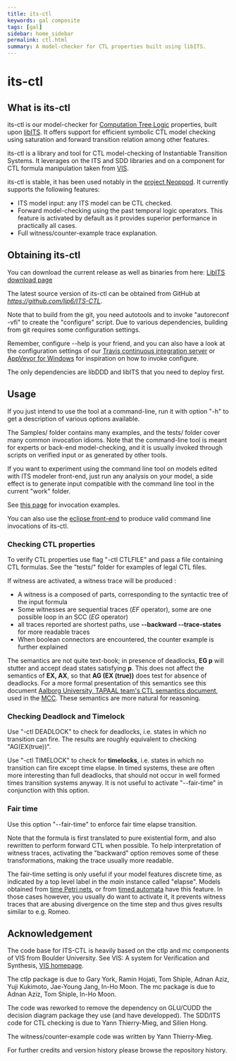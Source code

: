 ```yaml
---
title: its-ctl
keywords: gal composite
tags: [gal]
sidebar: home_sidebar
permalink: ctl.html
summary: A model-checker for CTL properties built using libITS.
---
```


# its-ctl 

## What is its-ctl

its-ctl is our model-checker for [Computation Tree Logic](https://en.wikipedia.org/wiki/Computation_tree_logic) properties, built upon [libITS](libits.md).
It offers support for efficient symbolic CTL model checking using saturation and forward transition relation among other features.

its-ctl is a library and tool for CTL model-checking of Instantiable Transition Systems. It leverages on the ITS and SDD libraries and on a component for CTL formula manipulation taken from [VIS](http://vlsi.colorado.edu/~vis/).

its-ctl is stable, it has been used notably in the [project Neoppod](https://projets-systeme.lip6.fr/trac/research/NEOPPOD/wiki/pnxdd). It currently supports the following features:

*   ITS model input: any ITS model can be CTL checked.
*   Forward model-checking using the past temporal logic operators. This feature is activated by default as it provides superior performance in practically all cases.
*   Full witness/counter-example trace explanation.


## Obtaining its-ctl

You can download the current release as well as binaries from here: [LibITS download page](https://lip6.github.io/ITS-CTL/)

The latest source version of its-ctl can be obtained from GitHub at _https://github.com/lip6/ITS-CTL_. 

Note that to build from the git, you need autotools and to invoke "autoreconf -vfi" to create the "configure" script. 
Due to various dependencies, building from git requires some configuration settings. 

Remember, configure --help is your friend, and you can also have a look at the configuration settings of 
our [Travis continuous integration server](https://github.com/lip6/ITS-CTL/blob/master/.travis.yml#L67) 
or [AppVeyor for Windows](https://github.com/lip6/ITS-CTL/blob/master/appveyor.yml) for inspiration on how to invoke configure.

The only dependencies are libDDD and libITS that you need to deploy first.

## Usage

If you just intend to use the tool at a command-line, run it with option "-h" to get a description of various options available. 

The Samples/ folder contains many examples, and the tests/ folder cover many common invocation idioms. 
Note that the command-line tool is meant for experts or back-end model-checking, and it is usually invoked through scripts on verified input or as generated by other tools.

If you want to experiment using the command line tool on models edited with ITS modeler front-end, just run any analysis on your model, a side effect is to generate input 
compatible with the command line tool in the current "work" folder. 

See [this page](https://github.com/lip6/ITS-CTL/blob/master/tests/tests.def) for invocation examples.

You can also use the [eclipse front-end](running.md) to produce valid command line invocations of its-ctl.


### Checking CTL properties

To verify CTL properties use flag "-ctl CTLFILE" and pass a file containing CTL formulas.
See the "tests/" folder for examples of legal CTL files.

If witness are activated, a witness trace will be produced :
* A witness is a composed of parts, corresponding to the syntactic tree of the input formula
* Some witnesses are sequential traces (*EF* operator), some are one possible loop in an SCC (*EG* operator)
* all traces reported are shortest paths, use **--backward --trace-states** for more readable traces
* When boolean connectors are encountered, the counter example is further explained   	

The semantics are not quite text-book; in presence of deadlocks, **EG p** will stutter and accept dead states satisfying **p**.
This does not affect the semantics of **EX, AX**, so that **AG (EX (true))** does test for absence of deadlocks.
For a more formal presentation of this semantics see this document [Aalborg University, TAPAAL team's CTL semantics document](files/CTL-semantics.pdf), used in the [MCC](http://mcc.lip6.fr).
These semantics are more natural for reasoning.

### Checking Deadlock and Timelock

Use "-ctl DEADLOCK" to check for deadlocks, i.e. states in which no transition can fire.
The results are roughly equivalent to checking "AG(EX(true))".

Use "-ctl TIMELOCK" to check for __timelocks__, i.e. states in which no transition can fire except time elapse.
In timed systems, these are often more interesting than full deadlocks, that should not occur
in well formed times transition systems anyway. It is not useful to activate "--fair-time" in
 conjunction with this option.

### Fair time

Use this option "--fair-time" to enforce fair time elapse transition.

Note that the formula is first translated to pure existential form, and also rewritten to perform forward
CTL when possible. To help interpretation of witness traces, activating the "backward" option removes some
 of these transformations, making the trace usually more readable. 

The fair-time setting is only useful if your model features discrete time, as indicated by a top level
label in the *main* instance called "elapse". Models obtained from [time Petri nets](tpn.md), or from
[timed automata](ta.md) have this feature. In those cases however, you usually do want to activate it,
it prevents witness traces that are abusing divergence on the time step and thus gives results
 similar to e.g. Romeo.
 
## Acknowledgement

The code base for ITS-CTL is heavily based on the ctlp and mc components of VIS from Boulder University. See VIS: A system for Verification and Synthesis, [VIS homepage](http://vlsi.colorado.edu/~vis/). 

The ctlp package is due to Gary York, Ramin Hojati, Tom Shiple, Adnan Aziz, Yuji Kukimoto, Jae-Young Jang, In-Ho Moon. The mc package is due to Adnan Aziz, Tom Shiple, In-Ho Moon.  

The code was reworked to remove the dependency on GLU/CUDD the decision diagram package they use (and have developped). 
The SDD/ITS code for CTL checking is due to Yann Thierry-Mieg, and Silien Hong.

The witness/counter-example code was written by Yann Thierry-Mieg.
 
For further credits and version history please browse the repository history.
